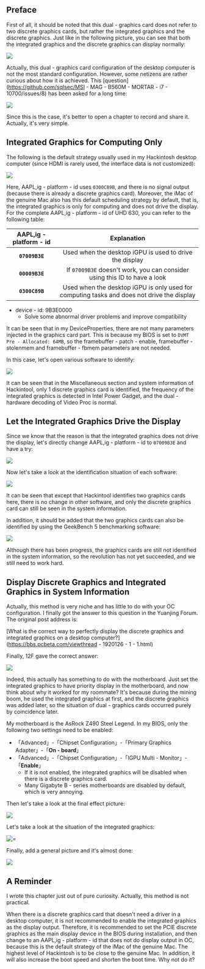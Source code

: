 ## Preface

First of all, it should be noted that this dual - graphics card does not refer to two discrete graphics cards, but rather the integrated graphics and the discrete graphics. Just like in the following picture, you can see that both the integrated graphics and the discrete graphics can display normally:

![](https://seanchang.github.io/picx-images-hosting/20241109/xuanyuan.me-16446323248620.webp) 

Actually, this dual - graphics card configuration of the desktop computer is not the most standard configuration. However, some netizens are rather curious about how it is achieved. This [question](https://github.com/sqlsec/MSI - MAG - B560M - MORTAR - i7 - 10700/issues/8) has been asked for a long time:

![](https://seanchang.github.io/picx-images-hosting/20241109/xuanyuan.me-16446322411377.webp) 

Since this is the case, it's better to open a chapter to record and share it. Actually, it's very simple.

## Integrated Graphics for Computing Only

The following is the default strategy usually used in my Hackintosh desktop computer (since HDMI is rarely used, the interface data is not customized):

![](https://seanchang.github.io/picx-images-hosting/20241109/xuanyuan.me-16447223759902.webp) 

Here, AAPL,ig - platform - id uses `0300C89B`, and there is no signal output (because there is already a discrete graphics card). Moreover, the iMac of the genuine Mac also has this default scheduling strategy by default, that is, the integrated graphics is only for computing and does not drive the display. For the complete AAPL,ig - platform - id of UHD 630, you can refer to the following table:

| AAPL,ig - platform - id | Explanation |
|:----------------------:|:-----------:|
| **`07009B3E`**          | Used when the desktop iGPU is used to drive the display |
| **`00009B3E`**          | If `07009B3E` doesn't work, you can consider using this ID to have a look |
| **`0300C89B`**          | Used when the desktop iGPU is only used for computing tasks and does not drive the display |

- device - id: 9B3E0000 
  - Solve some abnormal driver problems and improve compatibility

It can be seen that in my DeviceProperties, there are not many parameters injected in the graphics card part. This is because my BIOS is set to `DVMT Pre - Allocated: 64MB`, so the framebuffer - patch - enable, framebuffer - stolenmem and framebuffer - fbmem parameters are not needed.

In this case, let's open various software to identify:

![](https://seanchang.github.io/picx-images-hosting/20241109/xuanyuan.me-16446510483478.webp) 

It can be seen that in the Miscellaneous section and system information of Hackintool, only 1 discrete graphics card is identified, the frequency of the integrated graphics is detected in Intel Power Gadget, and the dual - hardware decoding of Video Proc is normal.

## Let the Integrated Graphics Drive the Display

Since we know that the reason is that the integrated graphics does not drive the display, let's directly change AAPL,ig - platform - id to `07009B3E` and have a try:

![](https://seanchang.github.io/picx-images-hosting/20241109/xuanyuan.me-16447223477291.webp) 

Now let's take a look at the identification situation of each software:

![](https://seanchang.github.io/picx-images-hosting/20241109/xuanyuan.me-16446525224302.webp) 

It can be seen that except that Hackintool identifies two graphics cards here, there is no change in other software, and only the discrete graphics card can still be seen in the system information.

In addition, it should be added that the two graphics cards can also be identified by using the GeekBench 5 benchmarking software:

![](https://seanchang.github.io/picx-images-hosting/20241109/xuanyuan.me-16446536248013.webp) 

Although there has been progress, the graphics cards are still not identified in the system information, so the revolution has not yet succeeded, and we still need to work hard.

## Display Discrete Graphics and Integrated Graphics in System Information

Actually, this method is very niche and has little to do with your OC configuration. I finally got the answer to this question in the Yuanjing Forum. The original post address is:

[What is the correct way to perfectly display the discrete graphics and integrated graphics on a desktop computer?](https://bbs.pcbeta.com/viewthread - 1920126 - 1 - 1.html)

Finally, 12F gave the correct answer:

![](https://seanchang.github.io/picx-images-hosting/20241109/xuanyuan.me-1644722687612.webp) 

Indeed, this actually has something to do with the motherboard. Just set the integrated graphics to have priority display in the motherboard, and now think about why it worked for my roommate? It's because during the mining boom, he used the integrated graphics at first, and the discrete graphics was added later, so the situation of dual - graphics cards occurred purely by coincidence later.

My motherboard is the AsRock Z490 Steel Legend. In my BIOS, only the following two settings need to be enabled:

- 「Advanced」-「Chipset Configuration」-「Primary Graphics Adapter」-「**On - board**」
- 「Advanced」-「Chipset Configuration」-「IGPU Multi - Monitor」-「**Enable**」
  - If it is not enabled, the integrated graphics will be disabled when there is a discrete graphics card.
  - Many Gigabyte B - series motherboards are disabled by default, which is very annoying.

Then let's take a look at the final effect picture:

![](https://seanchang.github.io/picx-images-hosting/20241109/xuanyuan.me-16447231169209.webp) 

Let's take a look at the situation of the integrated graphics:

![=](https://seanchang.github.io/picx-images-hosting/20241109/xuanyuan.me-16447231479471.webp) 

Finally, add a general picture and it's almost done:

![](https://seanchang.github.io/picx-images-hosting/20241109/xuanyuan.me-16447234089799.webp) 

## A Reminder

I wrote this chapter just out of pure curiosity. Actually, this method is not practical.

When there is a discrete graphics card that doesn't need a driver in a desktop computer, it is not recommended to enable the integrated graphics as the display output. Therefore, it is recommended to set the PCIE discrete graphics as the main display device in the BIOS during installation, and then change to an AAPL,ig - platform - id that does not do display output in OC, because this is the default strategy of the iMac of the genuine Mac. The highest level of Hackintosh is to be close to the genuine Mac. In addition, it will also increase the boot speed and shorten the boot time. Why not do it?